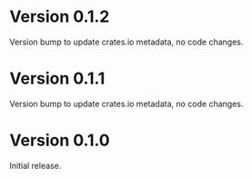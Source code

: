 # Version 0.1.2

Version bump to update crates.io metadata, no code changes.


# Version 0.1.1

Version bump to update crates.io metadata, no code changes.


# Version 0.1.0

Initial release.
